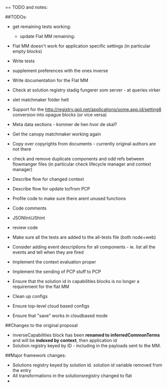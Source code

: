 == TODO and notes:





##TODOs:
* get remaining tests working:
    - update
Flat MM remaining:
* Flat MM doesn't work for application specific settings (in particular empty blocks)
* Write tests
* supplement preferences with the ones inverse
* Write documentation for the Flat MM

* Check at solution registry stadig fungerer som server - at queries virker
* slet matchmaker folder helt
* Support for the http://registry.gpii.net/applications/some.app.id/setting8 conversion into opague blocks (or vice versa)
* Meta data sections - kommer de hen hvor de skal?
* Get the canopy matchmaker working again
* Copy over copyrights from documents - currently original authors are not there
* check and remove duplicate components and odd refs between flowmanger files (in particular check lifecycle manager and context manager)
* Describe flow for changed context
* Describe flow for update to/from PCP
* Profile code to make sure there arent unused functions
* Code comments
* JSONlint/JShint
* review code
* Make sure all the tests are added to the all-tests file (both node+web)
* Consider adding event descriptions for all components - ie. list all the events and tell when they are fired
* Implement the context evaluation proper
* Implement the sending of PCP stuff to PCP
* Ensure that the solution id in capabilities blocks is no longer a requirement for the flat MM
* Clean up configs
* Ensure top-level cloud based configs
* Ensure that "save" works in cloudbased mode


##Changes to the original proposal
* inverseCapabilities block has been **renamed to inferredCommonTerms** and will be **indexed by context**, then application id
* Solution registry keyed by ID - including in the payloads sent to the MM.

##Major framework changes:
* Solutions registry keyed by solution id. solution id variable removed from the entry
* All transformations in the solutionsregistry changed to flat
* 




